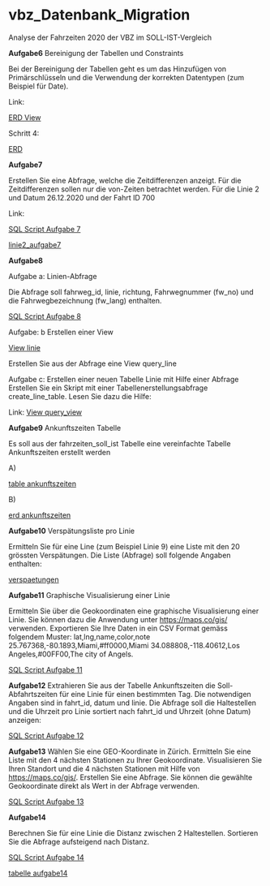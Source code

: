 # vbz_Datenbank_Migration
Analyse der Fahrzeiten 2020 der VBZ im SOLL-IST-Vergleich


**Aufgabe6**
Bereinigung der Tabellen und Constraints

Bei der Bereinigung der Tabellen geht es um das Hinzufügen von Primärschlüsseln und die Verwendung der korrekten Datentypen (zum Beispiel für Date).

Link:

[ERD View](https://github.com/akilicaslan/vbz_Datenbank_Migration/tree/main/Bilder/Aufgabe6_ERD.bmp)

Schritt 4:

[ERD](https://github.com/akilicaslan/vbz_Datenbank_Migration/tree/main/Bilder/Aufgabe6_ERD_Schritt4.bmp)


**Aufgabe7**

Erstellen Sie eine Abfrage, welche die Zeitdifferenzen anzeigt. Für die Zeitdifferenzen sollen nur die von-Zeiten betrachtet werden. Für die Linie 2 und Datum 26.12.2020 und der Fahrt ID 700

Link:

[SQL Script Aufgabe 7](https://github.com/akilicaslan/vbz_Datenbank_Migration/tree/main/Scripts/aufgabe7.sql)

[linie2_aufgabe7](https://github.com/akilicaslan/vbz_Datenbank_Migration/tree/main/Bilder/linie2_aufgabe7.jpg)



**Aufgabe8**

Aufgabe a: Linien-Abfrage

Die Abfrage soll fahrweg_id, linie, richtung, Fahrwegnummer (fw_no) und die Fahrwegbezeichnung (fw_lang) enthalten.

[SQL Script Aufgabe 8](https://github.com/akilicaslan/vbz_Datenbank_Migration/tree/main/Scripts/aufgabe8.sql)


Aufgabe: b Erstellen einer View

[View linie](https://github.com/akilicaslan/vbz_Datenbank_Migration/tree/main/Bilder/linie.jpg)



Erstellen Sie aus der Abfrage eine View query_line


Aufgabe c: Erstellen einer neuen Tabelle Linie mit Hilfe einer Abfrage
Erstellen Sie ein Skript mit einer Tabellenerstellungsabfrage create_line_table. Lesen Sie dazu die Hilfe:

Link:
[View query_view](https://github.com/akilicaslan/vbz_Datenbank_Migration/tree/main/Bilder/query_line.jpg)



**Aufgabe9**
Ankunftszeiten Tabelle

Es soll aus der fahrzeiten_soll_ist Tabelle eine vereinfachte Tabelle Ankunftszeiten erstellt werden

A)

[table ankunftszeiten](https://github.com/akilicaslan/vbz_Datenbank_Migration/tree/main/Bilder/aufgabe9_ankunftszeiten.jpg)

B)

[erd ankunftszeiten](https://github.com/akilicaslan/vbz_Datenbank_Migration/tree/main/Bilder/aufgabe9_ankunftszeiten_erd.png)

**Aufgabe10**
Verspätungsliste pro Linie

Ermitteln Sie für eine Line (zum Beispiel Linie 9) eine Liste mit den 20 grössten Verspätungen. Die Liste (Abfrage) soll folgende Angaben enthalten:

[verspaetungen](https://github.com/akilicaslan/vbz_Datenbank_Migration/tree/main/Bilder/aufgabe10.png)


**Aufgabe11**
Graphische Visualisierung einer Linie

Ermitteln Sie über die Geokoordinaten eine graphische Visualisierung einer Linie. Sie können dazu die Anwendung unter https://maps.co/gis/ verwenden.
Exportieren Sie Ihre Daten in ein CSV Format gemäss folgendem Muster:
lat,lng,name,color,note 25.767368,-80.1893,Miami,#ff0000,Miami 34.088808,-118.40612,Los Angeles,#00FF00,The city of Angels.


[SQL Script Aufgabe 11](https://github.com/akilicaslan/vbz_Datenbank_Migration/tree/main/Scripts/aufgabe11.sql)


**Aufgabe12**
Extrahieren Sie aus der Tabelle Ankunftszeiten die Soll-Abfahrtszeiten für eine Linie für einen bestimmten Tag. Die notwendigen Angaben sind in fahrt_id, datum und linie.
Die Abfrage soll die Haltestellen und die Uhrzeit pro Linie sortiert nach fahrt_id und Uhrzeit (ohne Datum) anzeigen:

[SQL Script Aufgabe 12](https://github.com/akilicaslan/vbz_Datenbank_Migration/tree/main/Scripts/aufgabe12.sql)


**Aufgabe13**
Wählen Sie eine GEO-Koordinate in Zürich. Ermitteln Sie eine Liste mit den 4 nächsten Stationen zu Ihrer Geokoordinate. Visualisieren Sie Ihren Standort und die 4 nächsten Stationen mit Hilfe von https://maps.co/gis/.
Erstellen Sie eine Abfrage. Sie können die gewählte Geokoordinate direkt als Wert in der Abfrage verwenden.


[SQL Script Aufgabe 13](https://github.com/akilicaslan/vbz_Datenbank_Migration/tree/main/Scripts/aufgabe13.sql)


**Aufgabe14**

Berechnen Sie für eine Linie die Distanz zwischen 2 Haltestellen. Sortieren Sie die Abfrage aufsteigend nach Distanz.


[SQL Script Aufgabe 14](https://github.com/akilicaslan/vbz_Datenbank_Migration/tree/main/Scripts/aufgabe14.sql)


[tabelle aufgabe14](https://github.com/akilicaslan/vbz_Datenbank_Migration/tree/main/Bilder/aufgabe14.jpg)







